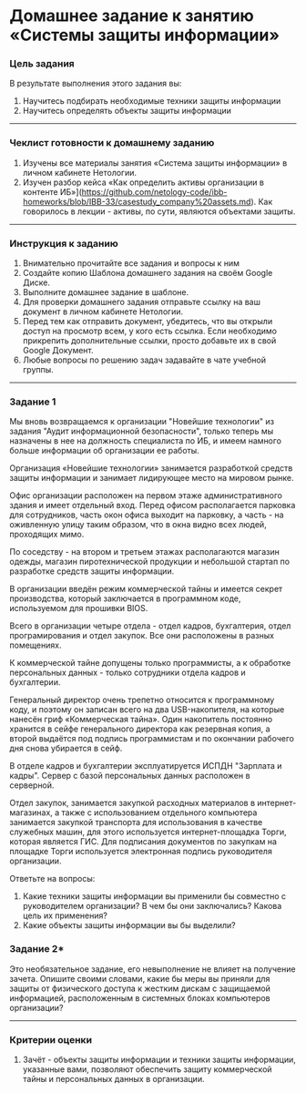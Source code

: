 # Домашнее задание к занятию «Системы защиты информации»

### Цель задания

В результате выполнения этого задания вы:

1. Научитесь подбирать необходимые техники защиты информации
2. Научитесь определять объекты защиты информации

------

### Чеклист готовности к домашнему заданию

1. Изучены все материалы занятия «Система защиты информации» в личном кабинете Нетологии.
2. Изучен разбор кейса «Как определить активы организации в контенте ИБ»](https://github.com/netology-code/ibb-homeworks/blob/IBB-33/casestudy_company%20assets.md). Как говорилось в лекции - активы, по сути, являются объектами защиты.

------

### Инструкция к заданию

1. Внимательно прочитайте все задания и вопросы к ним
2. Создайте копию Шаблона домашнего задания на своём Google Диске.
3. Выполните домашнее задание в шаблоне.
4. Для проверки домашнего задания отправьте ссылку на ваш документ в личном кабинете Нетологии.
5. Перед тем как отправить документ, убедитесь, что вы открыли доступ на просмотр всем, у кого есть ссылка. Если необходимо прикрепить дополнительные ссылки, просто добавьте их в свой Google Документ.
6. Любые вопросы по решению задач задавайте в чате учебной группы.

------

### Задание 1
Мы вновь возвращаемся к организации "Новейшие технологии" из задания "Аудит информационной безопасности", только теперь мы назначены в нее на должность специалиста по ИБ, и имеем намного больше информации об организации ее работы.

Организация «Новейшие технологии» занимается разработкой средств защиты информации и занимает лидирующее место на мировом рынке.

Офис организации расположен на первом этаже административного здания и имеет отдельный вход. Перед офисом располагается парковка для сотрудников, часть окон офиса выходит на парковку, а часть - на оживленную улицу таким образом, что в окна видно всех людей, проходящих мимо.

По соседству - на втором и третьем этажах располагаются магазин одежды, магазин пиротехнической продукции и небольшой стартап по разработке средств защиты информации.

В организации введён режим коммерческой тайны и имеется секрет производства, который заключается в программном коде, используемом для прошивки BIOS.

Всего в организации четыре отдела - отдел кадров, бухгалтерия, отдел програмирования и отдел закупок. Все они расположены в разных помещениях.

К коммерческой тайне допущены только программисты, а к обработке персональных данных - только сотрудники отдела кадров и бухгалтерии.

Генеральный директор очень трепетно относится к программному коду, и поэтому он записан всего на два USB-накопителя, на которые нанесён гриф «Коммерческая тайна». Один накопитель постоянно хранится в сейфе генерального директора как резервная копия, а второй выдаётся под подпись программистам и по окончании рабочего дня снова убирается в сейф.

В отделе кадров и бухгалтерии эксплуатируется ИСПДН "Зарплата и кадры". Сервер с базой персональных данных расположен в серверной.

Отдел закупок, занимается закупкой расходных материалов в интернет-магазинах, а также с использованием отдельного компьютера занимается закупкой транспорта для использования в качестве служебных машин, для этого используется интернет-площадка Торги, которая является ГИС. Для подписания документов по закупкам на площадке Торги используется электронная подпись руководителя организации.

Ответьте на вопросы:
1. Какие техники защиты информации вы применили бы совместно с руководителем организации? В чем бы они заключались? Какова цель их применения?
2. Какие объекты защиты информации вы бы выделили?

### Задание 2*
Это необязательное задание, его невыполнение не влияет на получение зачета.
Опишите своими словами, какие бы меры вы приняли для защиты от физического доступа к жестким дискам с защищаемой информацией, расположенным в системных блоках компьютеров организации?

------

### Критерии оценки

1. Зачёт - объекты защиты информации и техники защиты информации, указанные вами, позволяют обеспечить защиту коммерческой тайны и персональных данных в организации.
